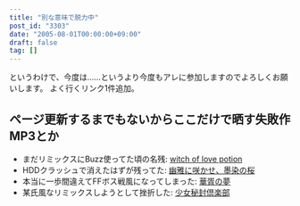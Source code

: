 ```yaml
---
title: "別な意味で脱力中"
post_id: "3303"
date: "2005-08-01T00:00:00+09:00"
draft: false
tag: []
---
```



というわけで、今度は……というより今度もアレに参加しますのでよろしくお願いします。 よく行くリンク1件追加。
## ページ更新するまでもないからここだけで晒す失敗作MP3とか


  * まだリミックスにBuzz使ってた頃の名残: [witch of love potion](/filez/music/outtake/lp.mp3)
  * HDDクラッシュで消えたはずが残ってた: [幽雅に咲かせ、墨染の桜](/filez/music/outtake/pcb.mp3)
  * 本当に一歩間違えてFFボス戦風になってしまった: [華胥の夢](/filez/music/outtake/k2.mp3)
  * 某氏風なリミックスしようとして挫折した: [少女秘封倶楽部](/filez/music/outtake/c.mp3)
